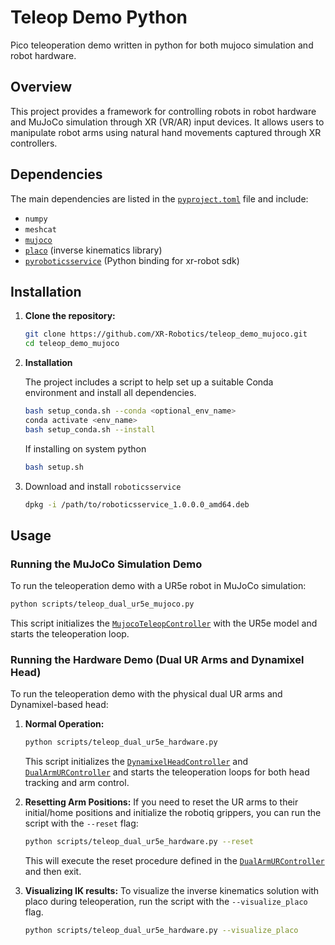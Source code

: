 # Teleop Demo Python

Pico teleoperation demo written in python for both mujoco simulation and robot hardware.

## Overview

This project provides a framework for controlling robots in robot hardware and MuJoCo simulation through XR (VR/AR) input devices. It allows users to manipulate robot arms using natural hand movements captured through XR controllers.

## Dependencies

The main dependencies are listed in the [`pyproject.toml`](pyproject.toml) file and include:
-   `numpy`
-   `meshcat`
-   [`mujoco`](https://github.com/google-deepmind/mujoco)
-   [`placo`](https://github.com/rhoban/placo) (inverse kinematics library)
-   [`pyroboticsservice`](https://github.com/XR-Robotics/RoboticsService-Python) (Python binding for xr-robot sdk)

## Installation

1.  **Clone the repository:**
    ```bash
    git clone https://github.com/XR-Robotics/teleop_demo_mujoco.git
    cd teleop_demo_mujoco
    ```

2.  **Installation**
    
    The project includes a script to help set up a suitable Conda environment and install all dependencies.
    ```bash
    bash setup_conda.sh --conda <optional_env_name>
    conda activate <env_name>
    bash setup_conda.sh --install
    ```

    If installing on system python
    ```bash
    bash setup.sh
    ```

3. Download and install `roboticsservice`
    ```bash
    dpkg -i /path/to/roboticsservice_1.0.0.0_amd64.deb
    ```

## Usage

### Running the MuJoCo Simulation Demo

To run the teleoperation demo with a UR5e robot in MuJoCo simulation:

```bash
python scripts/teleop_dual_ur5e_mujoco.py
```
This script initializes the [`MujocoTeleopController`](teleop_demo_python/mujoco_teleop_controller.py) with the UR5e model and starts the teleoperation loop.

### Running the Hardware Demo (Dual UR Arms and Dynamixel Head)

To run the teleoperation demo with the physical dual UR arms and Dynamixel-based head:

1.  **Normal Operation:**
    ```bash
    python scripts/teleop_dual_ur5e_hardware.py
    ```
    This script initializes the [`DynamixelHeadController`](teleop_demo_python/hardware/dynamixel.py) and [`DualArmURController`](teleop_demo_python/hardware/ur.py) and starts the teleoperation loops for both head tracking and arm control.

2.  **Resetting Arm Positions:**
    If you need to reset the UR arms to their initial/home positions and initialize the robotiq grippers, you can run the script with the `--reset` flag:
    ```bash
    python scripts/teleop_dual_ur5e_hardware.py --reset
    ```
    This will execute the reset procedure defined in the [`DualArmURController`](teleop_demo_python/hardware/ur.py) and then exit.

3.  **Visualizing IK results:**
    To visualize the inverse kinematics solution with placo during teleoperation, run the script with the `--visualize_placo` flag.
    ```bash
    python scripts/teleop_dual_ur5e_hardware.py --visualize_placo
    ```